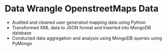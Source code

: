 # Data Wrangle OpenstreetMaps Data

* Audited and cleaned user generated mapping data using Python
* Transformed XML data to JSON format and Inserted into MongoDB database
* Conducted data aggregation and analysis using MongoDB queries using PyMongo
